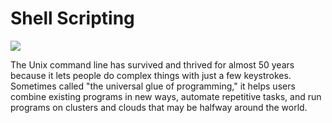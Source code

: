 # Shell Scripting
<img src="https://hackaday.com/wp-content/uploads/2017/03/tux-on-htop-blogview.jpg">

The Unix command line has survived and thrived for almost 50 years because it lets people do complex things with just a few keystrokes.<br> Sometimes called "the universal glue of programming," it helps users combine existing programs in new ways, automate repetitive tasks, and run programs on clusters and clouds that may be halfway around the world.

